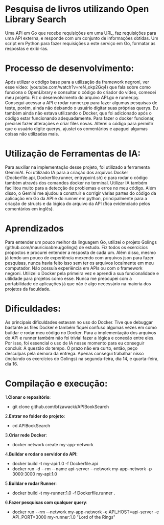 # Pesquisa de livros utilizando Open Library Search
Uma API em Go que recebe requisições em uma URL, faz requisições para uma API externa, e responde com um conjunto de informações obtidas.
Um script em Python para fazer requisições a este serviço em Go, formatar as respostas e exibi-las.

# Processo de desenvolvimento:
Após utilizar o código base para a utilização da framework negroni, ver esse vídeo: (youtube.com/watch?v=reN_okp2Gq4) que fala sobre como funciona o OpenLibrary e consultar o código do criador do vídeo, comecei meu projeto. Fiz o desenvolvimento do arquivo API.go e runner.py. Consegui acessar a API e rodar runner.py para fazer algumas pesquisas de teste, porém, ainda não deixando o usuário digitar suas próprias querys. Eu também ainda não estava utilizando o Docker, que foi adicionado após o código estar funcionando adequadamente. Para fazer o docker funcionar, precisei fazer alterações e criar files novas. Alterei o código para permitir que o usuário digite querys, ajustei os comentários e apaguei algumas coisas não utilizadas mais.

# Utilização de Ferramentas de IA:
Para auxiliar na implementação desse projeto, foi utilizado a ferramenta GeminiAI. 
Foi utilizado IA para a criação dos arquivos Docker (Dockerfile.api, Dockerfile.runner, entrypoint.sh) e para rodar o código também através dos comandos docker no terminal. Utilizar IA também facilitou muito para a detecção de problemas e erros no meu código.
Além disso, o Gemini me ajudou a construir e corrigir várias partes do código da aplicação em Go da API e do runner em python, principalmente para a criação de structs e da lógica do arquivo da API (fica evidenciado pelos comentários em inglês).

# Aprendizados
Para entender um pouco melhor da linguagem Go, utilizei o projeto Golings (github.com/mauricioabreu/golings) de estudo. Fiz todos os exercícios propostos e procurei entender a resposta de cada um.
Além disso, mesmo já tendo um pouco de experiência mexendo com arquivos json para fazer pesquisas, nunca havia feito isso sem ter os arquivos localmente em meu computador. Não possuía experiência em APIs ou com o framework negroni.
Utilizei o Docker pela primeira vez e aprendi a sua funcionalidade e utilidade para projetos como esse. Nunca me preocupei com a portabilidade de aplicações já que não é algo necessário na maioria dos projetos da faculdade.

# Dificuldades:
As principais dificuldades estavam no uso do Docker. Tive que debuggar bastante as files Docker e também fiquei confuso algumas vezes em como buildar e rodar meu código no Docker.
Para a implementação dos arquivos do API e runner também não foi trivial fazer a lógica e conexão entre eles. Por isso, foi essencial o uso de IA nesse momento para eu conseguir concluir.
A questão do tempo. O prazo não era curto, então, peço desculpas pela demora da entrega. Apenas consegui trabalhar nisso (incluindo os exercícios do Golings) na segunda-feira, dia 14, e quarta-feira, dia 16. 

# Compilação e execução:
1.**Clonar o repositório**: 
  * git clone github.com/bfzawacki/APIBookSearch

2.**Entrar no folder do projeto**: 
  * cd APIBookSearch

3.**Criar rede Docker**:
  * docker network create my-app-network

4.**Buildar e rodar o servidor do API**:
  * docker build -t my-api:1.0 -f Dockerfile.api 
  * docker run -d --rm --name api-server --network my-app-network -p 3000:3000 my-api:1.0

5.**Buildar e rodar Runner**:
  * docker build -t my-runner:1.0 -f Dockerfile.runner .

6.**Fazer pesquisas com qualquer query**:
   * docker run --rm --network my-app-network -e API_HOST=api-server -e API_PORT=3000 my-runner:1.0 "Lord of the Rings"
